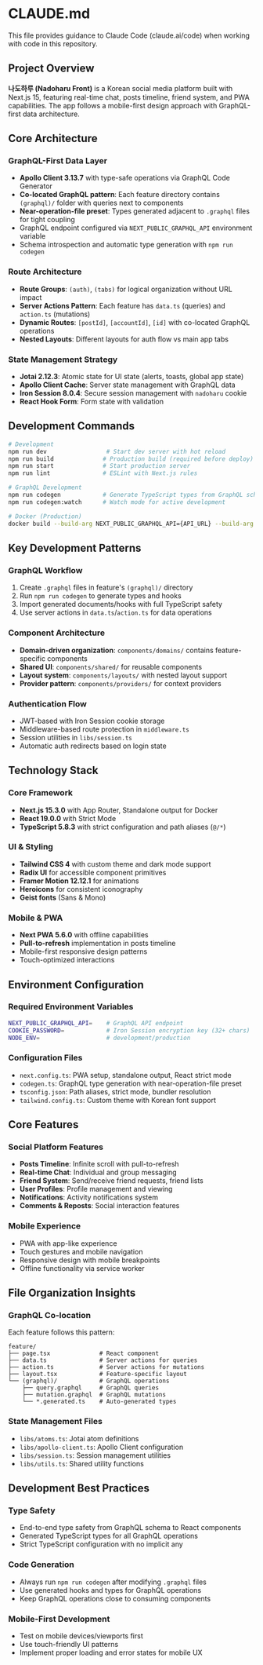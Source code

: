 # CLAUDE.md

This file provides guidance to Claude Code (claude.ai/code) when working with code in this repository.

## Project Overview

**나도하루 (Nadoharu Front)** is a Korean social media platform built with Next.js 15, featuring real-time chat, posts timeline, friend system, and PWA capabilities. The app follows a mobile-first design approach with GraphQL-first data architecture.

## Core Architecture

### GraphQL-First Data Layer
- **Apollo Client 3.13.7** with type-safe operations via GraphQL Code Generator
- **Co-located GraphQL pattern**: Each feature directory contains `(graphql)/` folder with queries next to components
- **Near-operation-file preset**: Types generated adjacent to `.graphql` files for tight coupling
- GraphQL endpoint configured via `NEXT_PUBLIC_GRAPHQL_API` environment variable
- Schema introspection and automatic type generation with `npm run codegen`

### Route Architecture
- **Route Groups**: `(auth)`, `(tabs)` for logical organization without URL impact
- **Server Actions Pattern**: Each feature has `data.ts` (queries) and `action.ts` (mutations)
- **Dynamic Routes**: `[postId]`, `[accountId]`, `[id]` with co-located GraphQL operations
- **Nested Layouts**: Different layouts for auth flow vs main app tabs

### State Management Strategy
- **Jotai 2.12.3**: Atomic state for UI state (alerts, toasts, global app state)
- **Apollo Client Cache**: Server state management with GraphQL data
- **Iron Session 8.0.4**: Secure session management with `nadoharu` cookie
- **React Hook Form**: Form state with validation

## Development Commands

```bash
# Development
npm run dev                 # Start dev server with hot reload
npm run build              # Production build (required before deploy)
npm run start              # Start production server
npm run lint               # ESLint with Next.js rules

# GraphQL Development
npm run codegen            # Generate TypeScript types from GraphQL schema
npm run codegen:watch      # Watch mode for active development

# Docker (Production)
docker build --build-arg NEXT_PUBLIC_GRAPHQL_API={API_URL} --build-arg COOKIE_PASSWORD={PASSWORD} -t nadoharu-front .
```

## Key Development Patterns

### GraphQL Workflow
1. Create `.graphql` files in feature's `(graphql)/` directory
2. Run `npm run codegen` to generate types and hooks
3. Import generated documents/hooks with full TypeScript safety
4. Use server actions in `data.ts`/`action.ts` for data operations

### Component Architecture
- **Domain-driven organization**: `components/domains/` contains feature-specific components
- **Shared UI**: `components/shared/` for reusable components
- **Layout system**: `components/layouts/` with nested layout support
- **Provider pattern**: `components/providers/` for context providers

### Authentication Flow
- JWT-based with Iron Session cookie storage
- Middleware-based route protection in `middleware.ts`
- Session utilities in `libs/session.ts`
- Automatic auth redirects based on login state

## Technology Stack

### Core Framework
- **Next.js 15.3.0** with App Router, Standalone output for Docker
- **React 19.0.0** with Strict Mode
- **TypeScript 5.8.3** with strict configuration and path aliases (`@/*`)

### UI & Styling
- **Tailwind CSS 4** with custom theme and dark mode support
- **Radix UI** for accessible component primitives
- **Framer Motion 12.12.1** for animations
- **Heroicons** for consistent iconography
- **Geist fonts** (Sans & Mono)

### Mobile & PWA
- **Next PWA 5.6.0** with offline capabilities
- **Pull-to-refresh** implementation in posts timeline
- Mobile-first responsive design patterns
- Touch-optimized interactions

## Environment Configuration

### Required Environment Variables
```bash
NEXT_PUBLIC_GRAPHQL_API=    # GraphQL API endpoint
COOKIE_PASSWORD=            # Iron Session encryption key (32+ chars)
NODE_ENV=                   # development/production
```

### Configuration Files
- `next.config.ts`: PWA setup, standalone output, React strict mode
- `codegen.ts`: GraphQL type generation with near-operation-file preset
- `tsconfig.json`: Path aliases, strict mode, bundler resolution
- `tailwind.config.ts`: Custom theme with Korean font support

## Core Features

### Social Platform Features
- **Posts Timeline**: Infinite scroll with pull-to-refresh
- **Real-time Chat**: Individual and group messaging
- **Friend System**: Send/receive friend requests, friend lists
- **User Profiles**: Profile management and viewing
- **Notifications**: Activity notifications system
- **Comments & Reposts**: Social interaction features

### Mobile Experience
- PWA with app-like experience
- Touch gestures and mobile navigation
- Responsive design with mobile breakpoints
- Offline functionality via service worker

## File Organization Insights

### GraphQL Co-location
Each feature follows this pattern:
```
feature/
├── page.tsx              # React component
├── data.ts               # Server actions for queries
├── action.ts             # Server actions for mutations
├── layout.tsx            # Feature-specific layout
└── (graphql)/            # GraphQL operations
    ├── query.graphql     # GraphQL queries
    ├── mutation.graphql  # GraphQL mutations
    └── *.generated.ts    # Auto-generated types
```

### State Management Files
- `libs/atoms.ts`: Jotai atom definitions
- `libs/apollo-client.ts`: Apollo Client configuration
- `libs/session.ts`: Session management utilities
- `libs/utils.ts`: Shared utility functions

## Development Best Practices

### Type Safety
- End-to-end type safety from GraphQL schema to React components
- Generated TypeScript types for all GraphQL operations
- Strict TypeScript configuration with no implicit any

### Code Generation
- Always run `npm run codegen` after modifying `.graphql` files
- Use generated hooks and types for GraphQL operations
- Keep GraphQL operations close to consuming components

### Mobile-First Development
- Test on mobile devices/viewports first
- Use touch-friendly UI patterns
- Implement proper loading and error states for mobile UX